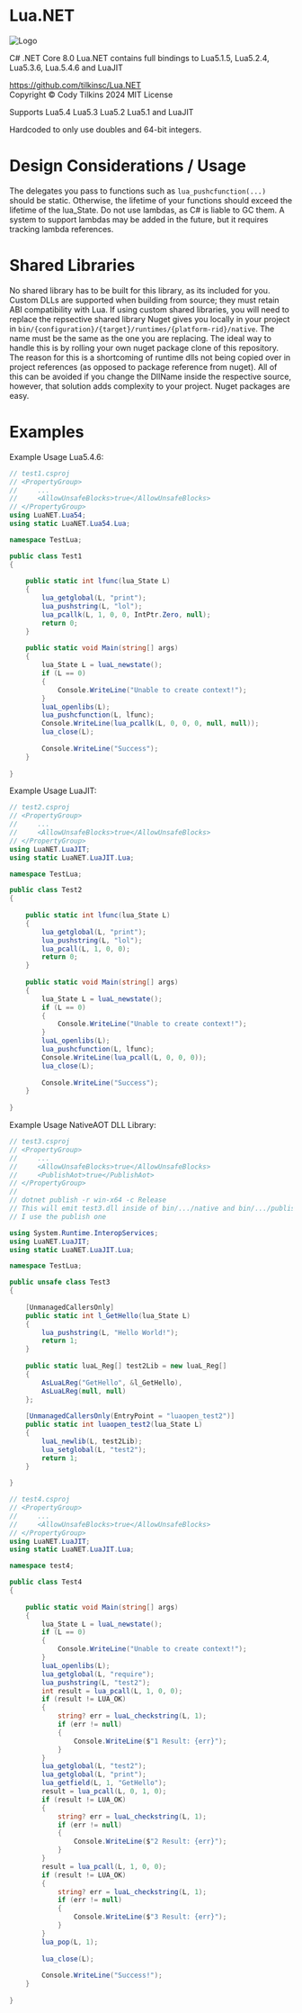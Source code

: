 # Lua.NET
![Logo](https://raw.githubusercontent.com/tilkinsc/Lua.NET/main/Lua.NET.Logo.png)

C# .NET Core 8.0
Lua.NET contains full bindings to Lua5.1.5, Lua5.2.4, Lua5.3.6, Lua.5.4.6 and LuaJIT

https://github.com/tilkinsc/Lua.NET  
Copyright © Cody Tilkins 2024 MIT License  

Supports Lua5.4 Lua5.3 Lua5.2 Lua5.1 and LuaJIT  

Hardcoded to only use doubles and 64-bit integers.  

# Design Considerations / Usage

The delegates you pass to functions such as `lua_pushcfunction(...)` should be static.
Otherwise, the lifetime of your functions should exceed the lifetime of the lua_State.
Do not use lambdas, as C# is liable to GC them.
A system to support lambdas may be added in the future, but it requires tracking lambda references.

# Shared Libraries

No shared library has to be built for this library, as its included for you.
Custom DLLs are supported when building from source; they must retain ABI compatibility with Lua.
If using custom shared libraries, you will need to replace the repsective shared library Nuget gives you locally in your project in `bin/{configuration}/{target}/runtimes/{platform-rid}/native`. The name must be the same as the one you are replacing. The ideal way to handle this is by rolling your own nuget package clone of this repository. The reason for this is a shortcoming of runtime dlls not being copied over in project references (as opposed to package reference from nuget). All of this can be avoided if you change the DllName inside the respective source, however, that solution adds complexity to your project. Nuget packages are easy.

# Examples

Example Usage Lua5.4.6:
```C#
// test1.csproj
// <PropertyGroup>
//     ...
//     <AllowUnsafeBlocks>true</AllowUnsafeBlocks>
// </PropertyGroup>
using LuaNET.Lua54;
using static LuaNET.Lua54.Lua;

namespace TestLua;

public class Test1
{
	
	public static int lfunc(lua_State L)
	{
		lua_getglobal(L, "print");
		lua_pushstring(L, "lol");
		lua_pcallk(L, 1, 0, 0, IntPtr.Zero, null);
		return 0;
	}
	
	public static void Main(string[] args)
	{
		lua_State L = luaL_newstate();
		if (L == 0)
		{
			Console.WriteLine("Unable to create context!");
		}
		luaL_openlibs(L);
		lua_pushcfunction(L, lfunc);
		Console.WriteLine(lua_pcallk(L, 0, 0, 0, null, null));
		lua_close(L);
		
		Console.WriteLine("Success");
	}
	
}
```

Example Usage LuaJIT:
```C#
// test2.csproj
// <PropertyGroup>
//     ...
//     <AllowUnsafeBlocks>true</AllowUnsafeBlocks>
// </PropertyGroup>
using LuaNET.LuaJIT;
using static LuaNET.LuaJIT.Lua;

namespace TestLua;

public class Test2
{
	
	public static int lfunc(lua_State L)
	{
		lua_getglobal(L, "print");
		lua_pushstring(L, "lol");
		lua_pcall(L, 1, 0, 0);
		return 0;
	}
	
	public static void Main(string[] args)
	{
		lua_State L = luaL_newstate();
		if (L == 0)
		{
			Console.WriteLine("Unable to create context!");
		}
		luaL_openlibs(L);
		lua_pushcfunction(L, lfunc);
		Console.WriteLine(lua_pcall(L, 0, 0, 0));
		lua_close(L);
		
		Console.WriteLine("Success");
	}
	
}
```

Example Usage NativeAOT DLL Library:
```C#
// test3.csproj
// <PropertyGroup>
//     ...
//     <AllowUnsafeBlocks>true</AllowUnsafeBlocks>
//     <PublishAot>true</PublishAot>
// </PropertyGroup>
//
// dotnet publish -r win-x64 -c Release
// This will emit test3.dll inside of bin/.../native and bin/.../publish
// I use the publish one

using System.Runtime.InteropServices;
using LuaNET.LuaJIT;
using static LuaNET.LuaJIT.Lua;

namespace TestLua;

public unsafe class Test3
{
	
	[UnmanagedCallersOnly]
	public static int l_GetHello(lua_State L)
	{
		lua_pushstring(L, "Hello World!");
		return 1;
	}
	
	public static luaL_Reg[] test2Lib = new luaL_Reg[]
	{
		AsLuaLReg("GetHello", &l_GetHello),
		AsLuaLReg(null, null)
	};
	
	[UnmanagedCallersOnly(EntryPoint = "luaopen_test2")]
	public static int luaopen_test2(lua_State L)
	{
		luaL_newlib(L, test2Lib);
		lua_setglobal(L, "test2");
		return 1;
	}
	
}

// test4.csproj
// <PropertyGroup>
//     ...
//     <AllowUnsafeBlocks>true</AllowUnsafeBlocks>
// </PropertyGroup>
using LuaNET.LuaJIT;
using static LuaNET.LuaJIT.Lua;

namespace test4;

public class Test4
{
	
	public static void Main(string[] args)
	{
		lua_State L = luaL_newstate();
		if (L == 0)
		{
			Console.WriteLine("Unable to create context!");
		}
		luaL_openlibs(L);
		lua_getglobal(L, "require");
		lua_pushstring(L, "test2");
		int result = lua_pcall(L, 1, 0, 0);
		if (result != LUA_OK)
		{
			string? err = luaL_checkstring(L, 1);
			if (err != null)
			{
				Console.WriteLine($"1 Result: {err}");
			}
		}
		lua_getglobal(L, "test2");
		lua_getglobal(L, "print");
		lua_getfield(L, 1, "GetHello");
		result = lua_pcall(L, 0, 1, 0);
		if (result != LUA_OK)
		{
			string? err = luaL_checkstring(L, 1);
			if (err != null)
			{
				Console.WriteLine($"2 Result: {err}");
			}
		}
		result = lua_pcall(L, 1, 0, 0);
		if (result != LUA_OK)
		{
			string? err = luaL_checkstring(L, 1);
			if (err != null)
			{
				Console.WriteLine($"3 Result: {err}");
			}
		}
		lua_pop(L, 1);
		
		lua_close(L);
		
		Console.WriteLine("Success!");
	}
	
}
```
